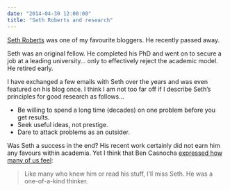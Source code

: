 ```yaml
---
date: "2014-04-30 12:00:00"
title: "Seth Roberts and research"
---
```




[Seth Roberts](http://blog.sethroberts.net/) was one of my favourite bloggers. He recently passed away.

Seth was an original fellow. He completed his PhD and went on to secure a job at a leading university&hellip; only to effectively reject the academic model. He retired early.

I have exchanged a few emails with Seth over the years and was even featured on his blog once. I think I am not too far off if I describe Seth&rsquo;s principles for good research as follows&hellip;

- Be willing to spend a long time (decades) on one problem before you get results.
- Seek useful ideas, not prestige.
- Dare to attack problems as an outsider.


Was Seth a success in the end? His recent work certainly did not earn him any favours within academia. Yet I think that Ben Casnocha [expressed how many of us feel](http://casnocha.com/2014/04/rip-seth-roberts.html):

> Like many who knew him or read his stuff, I&rsquo;ll miss Seth. He was a one-of-a-kind thinker.


